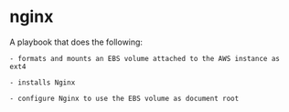 nginx
==============

A playbook that does the following:

	- formats and mounts an EBS volume attached to the AWS instance as ext4

	- installs Nginx

	- configure Nginx to use the EBS volume as document root


